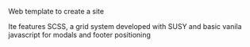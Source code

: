  Web template to create a site

Ite features SCSS, a grid system developed with SUSY and basic vanila javascript for modals and footer positioning
